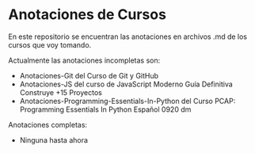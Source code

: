 # Anotaciones de Cursos

En este repositorio se encuentran las anotaciones en archivos .md de los cursos que voy tomando.

Actualmente las anotaciones incompletas son:

- Anotaciones-Git del Curso de Git y GitHub
- Anotaciones-JS del curso de JavaScript Moderno Guía Definitiva Construye +15 Proyectos
- Anotaciones-Programming-Essentials-In-Python del Curso PCAP: Programming Essentials In Python Español 0920 dm

Anotaciones completas: 

- Ninguna hasta ahora
